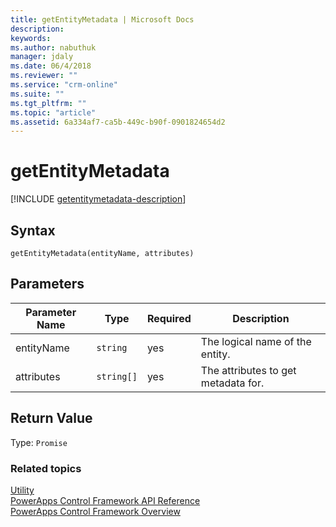 ```yaml
---
title: getEntityMetadata | Microsoft Docs
description: 
keywords:
ms.author: nabuthuk
manager: jdaly
ms.date: 06/4/2018
ms.reviewer: ""
ms.service: "crm-online"
ms.suite: ""
ms.tgt_pltfrm: ""
ms.topic: "article"
ms.assetid: 6a334af7-ca5b-449c-b90f-0901824654d2
---
```


# getEntityMetadata

[!INCLUDE [getentitymetadata-description](includes/getentitymetadata-description.md)]

## Syntax

`getEntityMetadata(entityName, attributes)`

## Parameters

| Parameter Name|Type|Required|Description|
| ------------- |----|--------|-----------|
|entityName|`string`|yes|The logical name of the entity.|
|attributes|`string[]`|yes|The attributes to get metadata for.

## Return Value

Type: `Promise`

### Related topics

[Utility](../utility.md)<br />
[PowerApps Control Framework API Reference](../index.md)<br />
[PowerApps Control Framework Overview](../../overview.md)<br />
